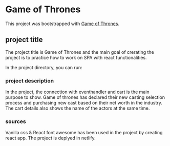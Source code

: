 # Game of Thrones

This project was bootstrapped with [Game of Thrones](https://github.com/ProgrammingHeroWC4/the-superhero-direction-raisanowreen).

## project title
The project title is Game of Thrones and the main goal of crerating the project is to practice how to work on SPA with react functionalities.

In the project directory, you can run:

### project description

In the project, the connection with eventhandler and cart is the main purpose to show. Game of thrones has declared their new casting selection process and purchasing new cast based on their net worth in the industry. The cart details also shows the name of the actors at the same time.

### sources

Vanilla css & React font awesome has been used in the project by creating react app. The project is deplyed in netlify.

